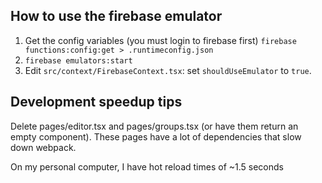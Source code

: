 ## How to use the firebase emulator

1. Get the config variables (you must login to firebase first)
   `firebase functions:config:get > .runtimeconfig.json`
2. `firebase emulators:start`
3. Edit `src/context/FirebaseContext.tsx`: set `shouldUseEmulator` to `true`.

## Development speedup tips

Delete pages/editor.tsx and pages/groups.tsx (or have them return an empty
component). These pages have a lot of dependencies that slow down webpack.

On my personal computer, I have hot reload times of ~1.5 seconds
